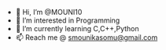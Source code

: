 - 👋 Hi, I’m @MOUNI10
- 👀 I’m interested in Programming
- 🌱 I’m currently learning C,C++,Python
- 📫 Reach me @ smounikasomu@gmail.com

<!---
MOUNI10/MOUNI10 is a ✨ special ✨ repository because its `README.md` (this file) appears on your GitHub profile.
You can click the Preview link to take a look at your changes.
--->

